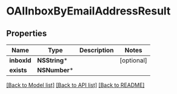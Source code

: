 # OAIInboxByEmailAddressResult

## Properties
Name | Type | Description | Notes
------------ | ------------- | ------------- | -------------
**inboxId** | **NSString*** |  | [optional] 
**exists** | **NSNumber*** |  | 

[[Back to Model list]](../README#documentation-for-models) [[Back to API list]](../README#documentation-for-api-endpoints) [[Back to README]](../README)


